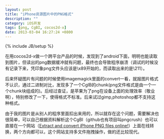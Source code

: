 ```yaml
---
layout: post
title: "iPhone资源图片中的PNG格式"
description: ""
category: iOS开发
tags: [png, CgBI, cocos2d-x]
date: 2013-03-04 16:27:24 +0800
---
```

{% include JB/setup %}

在用cocos2d-x做一个跨平台产品的时候，发现到了android下面，明明也能读取到图片，但读出的png数据缓冲就有问题，最终也会导致程序崩溃（调试的时候没有记录下来，凭印象png文件头应该是\x89开始的，而读取出来的是\211）。

后来怀疑图片有问题的时候使用imagemagick里面的convert一看，就报图片格式不认识，通过二进制对比，发现多了一个CgIB的chunk(png文件格式是由一个一个chunk块组成的)。后经过查证，是苹果为了png在设备上面的处理效率（敬业啊），特别修改了一下，使得格式不标准。后来试过gimp,photoshop都不支持这种格式。

由于我的图片是从别人的程序里面扣出来用的，所以就存在这个问题，需要解决也很简单，可以自己根据资料解析这个CgBI（github也有项目叫pngcrush）也可以直接在一个网站（[Extract and convert iPhone PNG files online!][1]）上面在线转换，两个方向都可以，这个网站支持多文件拖拽操作，做的还比较现代。

[1]: http://convert-iphone-png-online.protonail.com/
